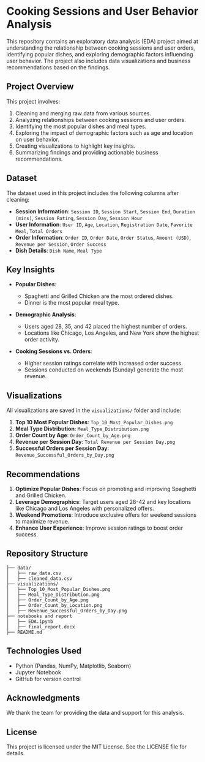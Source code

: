 # Cooking Sessions and User Behavior Analysis

This repository contains an exploratory data analysis (EDA) project aimed at understanding the relationship between cooking sessions and user orders, identifying popular dishes, and exploring demographic factors influencing user behavior. The project also includes data visualizations and business recommendations based on the findings.

## Project Overview
This project involves:

1. Cleaning and merging raw data from various sources.
2. Analyzing relationships between cooking sessions and user orders.
3. Identifying the most popular dishes and meal types.
4. Exploring the impact of demographic factors such as age and location on user behavior.
5. Creating visualizations to highlight key insights.
6. Summarizing findings and providing actionable business recommendations.

## Dataset
The dataset used in this project includes the following columns after cleaning:

- **Session Information**: `Session ID`, `Session Start`, `Session End`, `Duration (mins)`, `Session Rating`, `Session Day`, `Session Hour`
- **User Information**: `User ID`, `Age`, `Location`, `Registration Date`, `Favorite Meal`, `Total Orders`
- **Order Information**: `Order ID`, `Order Date`, `Order Status`, `Amount (USD)`, `Revenue per Session`, `Order Success`
- **Dish Details**: `Dish Name`, `Meal Type`

## Key Insights
- **Popular Dishes**:
  - Spaghetti and Grilled Chicken are the most ordered dishes.
  - Dinner is the most popular meal type.

- **Demographic Analysis**:
  - Users aged 28, 35, and 42 placed the highest number of orders.
  - Locations like Chicago, Los Angeles, and New York show the highest order activity.

- **Cooking Sessions vs. Orders**:
  - Higher session ratings correlate with increased order success.
  - Sessions conducted on weekends (Sunday) generate the most revenue.

## Visualizations
All visualizations are saved in the `visualizations/` folder and include:

1. **Top 10 Most Popular Dishes**: `Top_10_Most_Popular_Dishes.png`
2. **Meal Type Distribution**: `Meal_Type_Distribution.png`
3. **Order Count by Age**: `Order_Count_by_Age.png`
4. **Revenue per Session Day**: `Total Revenue per Session Day.png`
5. **Successful Orders per Session Day**: `Revenue_Successful_Orders_by_Day.png`

## Recommendations
1. **Optimize Popular Dishes**: Focus on promoting and improving Spaghetti and Grilled Chicken.
2. **Leverage Demographics**: Target users aged 28-42 and key locations like Chicago and Los Angeles with personalized offers.
3. **Weekend Promotions**: Introduce exclusive offers for weekend sessions to maximize revenue.
4. **Enhance User Experience**: Improve session ratings to boost order success.

## Repository Structure
```
├── data/
│   ├── raw_data.csv
│   ├── cleaned_data.csv
├── visualizations/
│   ├── Top_10_Most_Popular_Dishes.png
│   ├── Meal_Type_Distribution.png
│   ├── Order_Count_by_Age.png
│   ├── Order_Count_by_Location.png
│   ├── Revenue_Successful_Orders_by_Day.png
├── notebooks and report
│   ├── EDA.ipynb
│   ├── final_report.docx 
├── README.md
```

## Technologies Used
- Python (Pandas, NumPy, Matplotlib, Seaborn)
- Jupyter Notebook
- GitHub for version control

## Acknowledgments
We thank the team for providing the data and support for this analysis.

## License
This project is licensed under the MIT License. See the LICENSE file for details.
